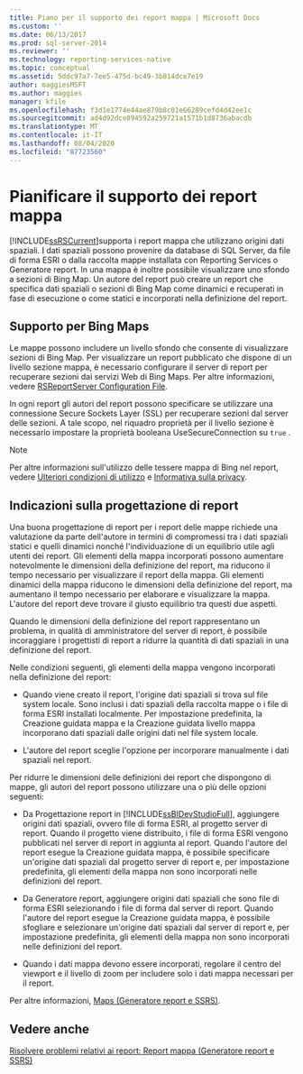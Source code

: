 ```yaml
---
title: Piano per il supporto dei report mappa | Microsoft Docs
ms.custom: ''
ms.date: 06/13/2017
ms.prod: sql-server-2014
ms.reviewer: ''
ms.technology: reporting-services-native
ms.topic: conceptual
ms.assetid: 5ddc97a7-7ee5-475d-bc49-3b814dce7e19
author: maggiesMSFT
ms.author: maggies
manager: kfile
ms.openlocfilehash: f3d1e1774e44ae879b8c01e66289cefd4d42ee1c
ms.sourcegitcommit: ad4d92dce894592a259721a1571b1d8736abacdb
ms.translationtype: MT
ms.contentlocale: it-IT
ms.lasthandoff: 08/04/2020
ms.locfileid: "87723560"
---
```

# <a name="plan-for-map-report-support"></a>Pianificare il supporto dei report mappa
  [!INCLUDE[ssRSCurrent](../includes/ssrscurrent-md.md)]supporta i report mappa che utilizzano origini dati spaziali. I dati spaziali possono provenire da database di SQL Server, da file di forma ESRI o dalla raccolta mappe installata con Reporting Services o Generatore report. In una mappa è inoltre possibile visualizzare uno sfondo a sezioni di Bing Map. Un autore del report può creare un report che specifica dati spaziali o sezioni di Bing Map come dinamici e recuperati in fase di esecuzione o come statici e incorporati nella definizione del report.  
  
## <a name="support-for-bing-maps"></a>Supporto per Bing Maps  
 Le mappe possono includere un livello sfondo che consente di visualizzare sezioni di Bing Map. Per visualizzare un report pubblicato che dispone di un livello sezione mappa, è necessario configurare il server di report per recuperare sezioni dai servizi Web di Bing Maps. Per altre informazioni, vedere [RSReportServer Configuration File](report-server/rsreportserver-config-configuration-file.md).  
  
 In ogni report gli autori del report possono specificare se utilizzare una connessione Secure Sockets Layer (SSL) per recuperare sezioni dal server delle sezioni. A tale scopo, nel riquadro proprietà per il livello sezione è necessario impostare la proprietà booleana UseSecureConnection su `true` .  
  
> [!NOTE]  
>  Per altre informazioni sull'utilizzo delle tessere mappa di Bing nel report, vedere [Ulteriori condizioni di utilizzo](https://go.microsoft.com/fwlink/?LinkId=151371) e [Informativa sulla privacy](https://go.microsoft.com/fwlink/?LinkId=151372).  
  
## <a name="report-design-recommendations"></a>Indicazioni sulla progettazione di report  
 Una buona progettazione di report per i report delle mappe richiede una valutazione da parte dell'autore in termini di compromessi tra i dati spaziali statici e quelli dinamici nonché l'individuazione di un equilibrio utile agli utenti dei report. Gli elementi della mappa incorporati possono aumentare notevolmente le dimensioni della definizione del report, ma riducono il tempo necessario per visualizzare il report della mappa. Gli elementi dinamici della mappa riducono le dimensioni della definizione del report, ma aumentano il tempo necessario per elaborare e visualizzare la mappa. L'autore del report deve trovare il giusto equilibrio tra questi due aspetti.  
  
 Quando le dimensioni della definizione del report rappresentano un problema, in qualità di amministratore del server di report, è possibile incoraggiare i progettisti di report a ridurre la quantità di dati spaziali in una definizione del report.  
  
 Nelle condizioni seguenti, gli elementi della mappa vengono incorporati nella definizione del report:  
  
-   Quando viene creato il report, l'origine dati spaziali si trova sul file system locale. Sono inclusi i dati spaziali della raccolta mappe o i file di forma ESRI installati localmente. Per impostazione predefinita, la Creazione guidata mappa e la Creazione guidata livello mappa incorporano dati spaziali dalle origini dati nel file system locale.  
  
-   L'autore del report sceglie l'opzione per incorporare manualmente i dati spaziali nel report.  
  
 Per ridurre le dimensioni delle definizioni dei report che dispongono di mappe, gli autori del report possono utilizzare una o più delle opzioni seguenti:  
  
-   Da Progettazione report in [!INCLUDE[ssBIDevStudioFull](../includes/ssbidevstudiofull-md.md)], aggiungere origini dati spaziali, ovvero file di forma ESRI, al progetto server di report. Quando il progetto viene distribuito, i file di forma ESRI vengono pubblicati nel server di report in aggiunta al report. Quando l'autore del report esegue la Creazione guidata mappa, è possibile specificare un'origine dati spaziali dal progetto server di report e, per impostazione predefinita, gli elementi della mappa non sono incorporati nelle definizioni del report.  
  
-   Da Generatore report, aggiungere origini dati spaziali che sono file di forma ESRI selezionando i file di forma dal server di report. Quando l'autore del report esegue la Creazione guidata mappa, è possibile sfogliare e selezionare un'origine dati spaziali dal server di report e, per impostazione predefinita, gli elementi della mappa non sono incorporati nelle definizioni del report.  
  
-   Quando i dati mappa devono essere incorporati, regolare il centro del viewport e il livello di zoom per includere solo i dati mappa necessari per il report.  
  
 Per altre informazioni, [Maps &#40;Generatore report e SSRS&#41;](report-design/maps-report-builder-and-ssrs.md).  
  
## <a name="see-also"></a>Vedere anche  
 [Risolvere problemi relativi ai report: Report mappa &#40;Generatore report e SSRS&#41;](report-design/troubleshoot-reports-map-reports-report-builder-and-ssrs.md)  
  
  
